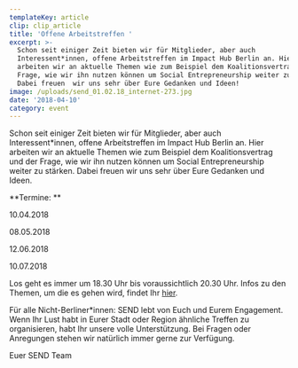 ```yaml
---
templateKey: article
clip: clip_article
title: 'Offene Arbeitstreffen '
excerpt: >-
  Schon seit einiger Zeit bieten wir für Mitglieder, aber auch
  Interessent*innen, offene Arbeitstreffen im Impact Hub Berlin an. Hier
  arbeiten wir an aktuelle Themen wie zum Beispiel dem Koalitionsvertrag und der
  Frage, wie wir ihn nutzen können um Social Entrepreneurship weiter zu stärken.
  Dabei freuen  wir uns sehr über Eure Gedanken und Ideen!
image: /uploads/send_01.02.18_internet-273.jpg
date: '2018-04-10'
category: event
---
```

Schon seit einiger Zeit bieten wir für Mitglieder, aber auch Interessent*innen, offene Arbeitstreffen im Impact Hub Berlin an. Hier arbeiten wir an aktuelle Themen wie zum Beispiel dem Koalitionsvertrag und der Frage, wie wir ihn nutzen können um Social Entrepreneurship weiter zu stärken. Dabei freuen wir uns sehr über Eure Gedanken und Ideen.

**Termine: **

10.04.2018

08.05.2018

12.06.2018

10.07.2018

Los geht es immer um 18.30 Uhr bis voraussichtlich 20.30 Uhr. Infos zu den Themen, um die es gehen wird, findet Ihr [hier](https://www.facebook.com/events/230121794204744/). 

Für alle Nicht-Berliner*innen: SEND lebt von Euch und Eurem Engagement. Wenn Ihr Lust habt in Eurer Stadt oder Region ähnliche Treffen zu organisieren, habt Ihr unsere volle Unterstützung. Bei Fragen oder Anregungen stehen wir natürlich immer gerne zur Verfügung.

Euer SEND Team
